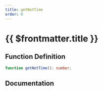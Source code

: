 ```yaml
---
title: getNetTime
order: 0
---
```


# {{ $frontmatter.title }}

## Function Definition

```ts
function getNetTime(): number;
```

## Documentation

<!--@include: ./parts/getNetTime.md-->
